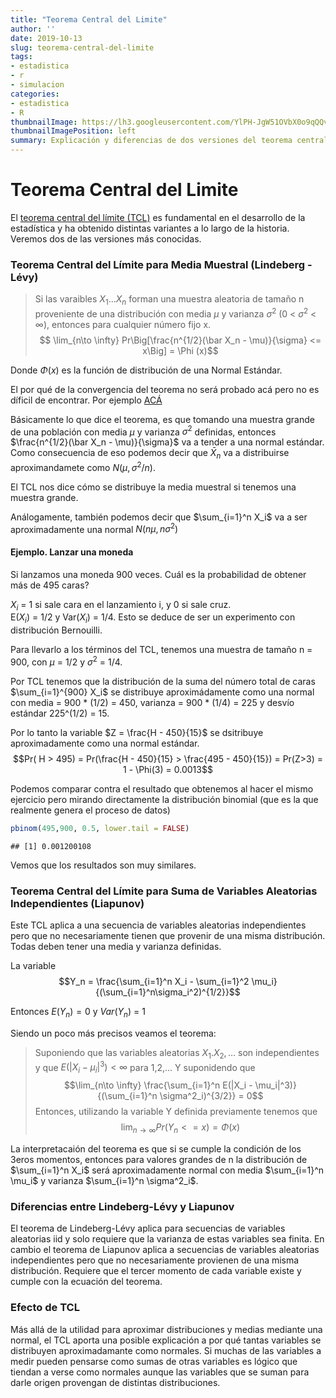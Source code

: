 ```yaml
---
title: "Teorema Central del Limite"
author: ''
date: 2019-10-13
slug: teorema-central-del-limite
tags:
- estadistica
- r
- simulacion
categories:
- estadistica
- R
thumbnailImage: https://lh3.googleusercontent.com/YlPH-JgW51OVbX0o9qQQviaUy0syk9-xDk7NuTwNa1ySUWtfFERNJtmPsO2SHUGymvNUS9byNhHwt8M6tw=w260-h173
thumbnailImagePosition: left
summary: Explicación y diferencias de dos versiones del teorema central del Límite.
---
```


# Teorema Central del Limite

El [teorema central del límite (TCL)](https://es.wikipedia.org/wiki/Teorema_del_l%C3%ADmite_central) 
es fundamental en el desarrollo de la estadística y ha obtenido
distintas variantes a lo largo de la historia. Veremos dos de las versiones más conocidas.

### Teorema Central del Límite para Media Muestral (Lindeberg - Lévy)

> Si las varaibles $X_1 ... X_n$ forman una muestra aleatoria de tamaño n proveniente de una 
distribución con media $\mu$ y varianza $\sigma^2$ (0 < $\sigma^2$ < $\infty$), entonces  para 
cualquier número fijo x.
$$  \lim_{n\to \infty} Pr\Big[\frac{n^{1/2}(\bar X_n - \mu)}{\sigma} <= x\Big] = \Phi (x)$$


Donde $\Phi (x)$ es la función de distribución de una Normal Estándar.

El por qué de la convergencia del teorema no será probado acá pero no es díficil de encontrar.
Por ejemplo [ACÁ](https://www.uv.es/ceaces/tex1t/2%20conver/levi.htm)

Básicamente lo que dice el teorema, es que tomando una muestra grande de una población con media $\mu$ y 
varianza $\sigma^2$ definidas, entonces $\frac{n^{1/2}(\bar X_n - \mu)}{\sigma}$ va a tender a una normal estándar. Como consecuencia de eso podemos decir que $\bar X_n$ va a distribuirse 
aproximandamete como $N(\mu, \sigma^2/n)$.

El TCL nos dice cómo se distribuye la media muestral si tenemos una muestra grande.

Análogamente, también podemos decir que $\sum_{i=1}^n X_i$ va a ser aproximadamente una normal
$N(n\mu, n\sigma^2)$

#### Ejemplo. Lanzar una moneda

Si lanzamos una moneda 900 veces. Cuál es la probabilidad  de obtener más de 495 caras?

$X_i$ = 1 si sale cara en el lanzamiento i, y 0 si sale cruz.  
E($X_i$) = 1/2 y Var($X_i$) = 1/4. Esto se deduce de ser un experimento con distribución Bernouilli.

Para llevarlo a los términos del TCL, tenemos una muestra de tamaño n = 900, con $\mu$ = 1/2 y
$\sigma^2$ = 1/4.

Por TCL tenemos que la distribución de la suma del número total de caras $\sum_{i=1}^{900} X_i$ se
distribuye aproximádamente como una normal con media = 900 * (1/2) = 450,
varianza = 900 * (1/4) = 225 y desvío estándar 225^(1/2) = 15.

Por lo tanto la variable $Z = \frac{H - 450}{15}$ se dsitribuye aproximadamente como una normal 
estándar.
$$Pr( H > 495) = Pr(\frac{H - 450}{15} > \frac{495 - 450}{15}) = Pr(Z>3) = 1 - \Phi(3) = 0.0013$$

Podemos comparar contra el resultado que obtenemos al hacer el mismo ejercicio pero mirando 
directamente la distribución binomial (que es la que realmente genera el proceso de datos)


```r
pbinom(495,900, 0.5, lower.tail = FALSE)
```

```
## [1] 0.001200108
```

Vemos que los resultados son muy similares.

### Teorema Central del Límite para Suma de Variables Aleatorias Independientes (Liapunov)

Este TCL aplica a una secuencia de variables aleatorias independientes pero que no necesariamente
tienen que provenir de una misma distribución. Todas deben tener una media y varianza definidas.

La variable $$Y_n = \frac{\sum_{i=1}^n X_i - \sum_{i=1}^2 \mu_i}{(\sum_{i=1}^n\sigma_i^2)^{1/2}}$$

Entonces $E(Y_n) = 0$ y $Var(Y_n)$ = 1

Siendo un poco más precisos veamos el teorema:

> Suponiendo que las variables aleatorias $X_1. X_2, ...$  son independientes y que
$E(|X_i - \mu_i|^3) < \infty$ para 1,2,...
Y suponidendo que $$\lim_{n\to \infty} \frac{\sum_{i=1}^n E(|X_i - \mu_i|^3)}{(\sum_{i=1}^n \sigma^2_i)^{3/2}} = 0$$
Entonces, utilizando la variable Y definida previamente tenemos que $$\lim_{n \to \infty} Pr(Y_n <= x) = \Phi(x)$$

La interpretacaión del teorema es que si se cumple la condición de los 3eros momentos, entonces para valores grandes de n la distribución de $\sum_{i=1}^n X_i$ será aproximadamente normal con media $\sum_{i=1}^n \mu_i$ y varianza $\sum_{i=1}^n \sigma^2_i$.


### Diferencias entre Lindeberg-Lévy y Liapunov

El teorema de Lindeberg-Lévy aplica para secuencias de variables aleatorias iid y solo requiere que la varianza de estas variables sea finita. En cambio el teorema de Liapunov aplica a secuencias de variables aleatorias independientes pero que no necesariamente provienen de una misma distribución. Requiere que el tercer momento de cada variable existe y cumple con la ecuación del teorema.

### Efecto de TCL

Más allá de la utilidad para aproximar distribuciones y medias mediante una normal, el TCL aporta una posible explicación a por qué tantas variables se distribuyen aproximadamante como normales. Si muchas de las variables a medir pueden pensarse como sumas de otras variables es lógico que tiendan a verse como normales aunque las variables que se suman para darle origen provengan de distintas distribuciones.
